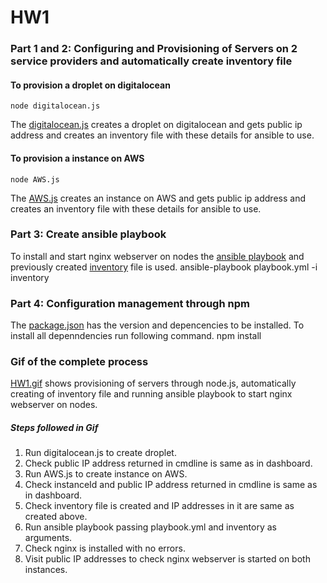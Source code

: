 # HW1 
### Part 1 and 2: Configuring and Provisioning of Servers on 2 service providers and automatically create inventory file
#### To provision a droplet on digitalocean
	node digitalocean.js
The [digitalocean.js](/HW/HW1/digitalocean.js) creates a droplet on digitalocean and gets public ip address and creates an inventory file with these details for ansible to use.

#### To provision a instance on AWS
	node AWS.js
The [AWS.js](/HW/HW1/AWS.js) creates an instance on AWS and gets public ip address and creates an inventory file with these details for ansible to use.

### Part 3: Create ansible playbook
To install and start nginx webserver on nodes the [ansible playbook](/HW/HW1/playbook.yml) and previously created [inventory](/HW/HW1/inventory) file is used.
	ansible-playbook playbook.yml -i inventory

### Part 4: Configuration management through npm
The [package.json](/HW/HW1/package.json) has the version and depencencies to be installed. To install all depenndencies run following command.
	npm install

### Gif of the complete process
[HW1.gif](/HW/HW1/HW1.gif) shows provisioning of servers through node.js, automatically creating of inventory file and running ansible playbook
to start nginx webserver on nodes.
##### Steps followed in Gif
1. Run digitalocean.js to create droplet.
2. Check public IP address returned in cmdline is same as in dashboard.
3. Run AWS.js to create instance on AWS.
4. Check instanceId and public IP address returned in cmdline is same as in dashboard.
5. Check inventory file is created and IP addresses in it are same as created above.
6. Run ansible playbook passing playbook.yml and inventory as arguments.
7. Check nginx is installed with no errors.
8. Visit public IP addresses to check nginx webserver is started on both instances.
